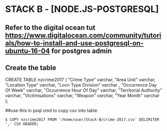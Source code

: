 # STACK B - [NODE.JS-POSTGRESQL]


## Refer to the digital ocean tut https://www.digitalocean.com/community/tutorials/how-to-install-and-use-postgresql-on-ubuntu-16-04 for postgres admin

## Create the table

CREATE TABLE nzcrime2017 
(
"Crime Type" varchar,
"Area Unit" varchar,
"Location Type" varchar, 
"Locn Type Division" varchar ,
"Occurrence Day Of Week" varchar, 
"Occurrence Hour Of Day" varchar,
"Territorial Authority" varchar,
"Victimisations" varchar,
"Weapon" varchar,
"Year Month" varchar
);

##use this in psql cmd to copy csv into table

	$ COPY nzcrime2017 FROM '/home/user/Stack-B/crime-2017.csv' DELIMITER ',' CSV HEADER;







